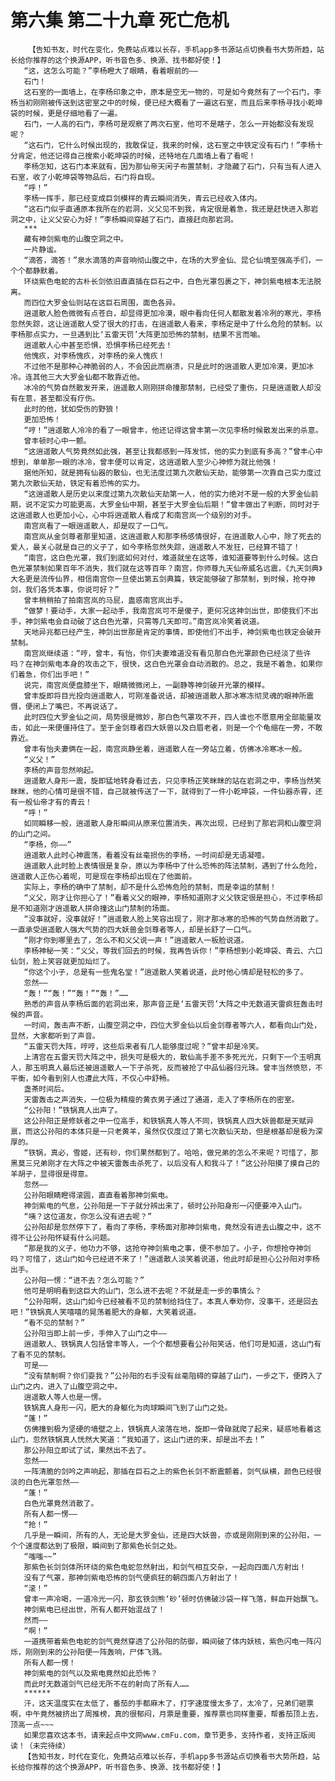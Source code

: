 # 第六集 第二十九章 死亡危机
        【告知书友，时代在变化，免费站点难以长存，手机app多书源站点切换看书大势所趋，站长给你推荐的这个换源APP，听书音色多、换源、找书都好使！】
       “这，这怎么可能？”李杨瞪大了眼睛，看着眼前的——
       石门！
       这石室的一面墙上，在李杨印象之中，原本是空无一物的，可是如今竟然有了一个石门，李杨当初刚刚被传送到这密室之中的时候，便已经大概看了一遍这石室，而且后来李杨寻找小乾坤袋的时候，更是仔细地看了一遍。
       石门，一人高的石门，李杨可是观察了两次石室，他可不是瞎子，怎么一开始都没有发现呢？
       “这石门，它什么时候出现的，我敢保证，我来的时候，这石室之中铁定没有石门！”李杨十分肯定，他还记得自己搜索小乾坤袋的时候，还特地在几面墙上看了看呢！
       李杨怎知，这石门本来就有，因为那仙帝天闲子布置禁制，才隐藏了石门，只有当有人进入石室，收了小乾坤袋等物品后，石门将自现。
       “呼！”
       李杨一挥手，那已经变成巨剑模样的青云瞬间消失，青云已经收入体内。
       “这石门似乎直通原本我所在的岩洞，义父见不到我，肯定很是着急，我还是赶快进入那岩洞之中，让义父安心为好！”李杨瞬间穿越了石门，直接赶向那岩洞。
       ***
       藏有神剑紫电的山腹空洞之中。
       一片静谧。
       “滴答，滴答！”泉水滴落的声音响彻山腹之中，在场的大罗金仙、昆仑仙境至强高手们，一个个都静默着。
       环绕紫色电蛇的古朴长剑依旧直直插在巨石之中，白色光罩包裹之下，神剑紫电根本无法脱离。
       而四位大罗金仙则站在这巨石周围，面色各异。
       逍遥散人脸色微微有点苍白，却显得更加冷漠，眼中看向任何人都散发着冷冽的寒光，李杨忽然失踪，这让逍遥散人受了很大的打击，在逍遥散人看来，李杨定是中了什么危险的禁制。以李杨那点实力，一旦遇到比‘五雷天罚’大阵更加恐怖的禁制，结果不言而喻。
       逍遥散人心中甚至恐惧，恐惧李杨已经死去！
       他愧疚，对李杨愧疚，对李杨的亲人愧疚！
       不过他不是那种心神脆弱的人，不会因此而崩溃，只是此时的逍遥散人更加冷漠，更加冰冷。连其他三大大罗金仙都不敢靠近他。
       冰冷的气势自然散发开来，逍遥散人刚刚拼命撞那禁制，已经受了重伤，只是逍遥散人却没有在意，甚至都没有疗伤。
       此时的他，犹如受伤的野狼！
       更加恐怖！
       “哼！”逍遥散人冷冷的看了一眼曾丰，他还记得这曾丰第一次见李杨时候散发出来的杀意。
       曾丰顿时心中一颤。
       “这逍遥散人气势竟然如此强，甚至让我都感到一阵发怵，他的实力到底有多高？”曾丰心中想到，单单那一眼的冰冷，曾丰便可以肯定，这逍遥散人至少心神修为就比他强！
       据他所知，就是拥有仙器的散仙，也无法度过第九次散仙天劫，能够第一次靠自己实力度过第九次散仙天劫，铁定有着恐怖的实力。
       “这逍遥散人是历史以来度过第九次散仙天劫第一人，他的实力绝对不是一般的大罗金仙前期，说不定实力可能更高，大罗金仙中期，甚至于大罗金仙后期！”曾丰做出了判断，同时对于这逍遥散人也更加小心，心中将逍遥散人看成了和南宫岚一个级别的对手。
       南宫岚看了一眼逍遥散人，却是叹了一口气。
       南宫岚从金剑尊者那里知道，这逍遥散人和那李杨感情很好，在逍遥散人心中，除了死去的爱人，最关心就是自己的义子了，如今李杨忽然失踪，逍遥散人不发狂，已经算不错了！
       “南宫，这白色光罩，我们到底如何对付，难道就坐在这等，谁知道要等到什么时候。这白色光罩禁制如果百年不消失，我们就在这等百年？南宫，你师尊九天仙帝威名远震，《九天剑典》大名更是流传仙界，相信南宫你一旦使出第五剑典篇，铁定能够破了那禁制，到时候，抢夺神剑，我们各凭本事，你说可好？”
       曾丰稍稍拍了拍南宫岚的马屁，蛊惑南宫岚出手。
       “做梦！要动手，大家一起动手，我南宫岚可不是傻子，更何况这神剑出世，即使我们不出手，神剑紫电会自动破了这白色光罩，只需等几天即可。”南宫岚冷笑着说道。
       天地异兆都已经产生，神剑出世那是肯定的事情，即使他们不出手，神剑紫电也铁定会破开禁制。
       南宫岚继续道：“哼，曾丰，有怡，你们夫妻难道没有看见那白色光罩颜色已经淡了些许吗？在神剑紫电本身的攻击之下，很快，这白色光罩会自动消散的。总之，我是不着急，如果你们着急，你们出手吧！”
       说完，南宫岚便盘膝坐下，眼睛微微闭上，一副静等神剑破开光罩的模样。
       曾丰旋即将目光投向逍遥散人，可刚准备说话，却被逍遥散人那冰寒冻彻灵魂的眼神所震慑，便闭上了嘴巴，不再说话了。
       此时四位大罗金仙之间，局势很是微妙，那白色气罩攻不开，四人谁也不愿意用全部能量攻击，如此一来便僵持住了。至于金剑尊者四大妖兽以及白眉老者，则是一个个龟缩在一旁，不敢靠近。
       曾丰有怡夫妻俩在一起，南宫岚静坐着，逍遥散人在一旁站立着，仿佛冰冷寒冰一般。
       “义父！”
       李杨的声音忽然响起。
       逍遥散人身形一震，旋即猛地转身看过去，只见李杨正笑眯眯的站在岩洞之中，李杨当然笑眯眯，他的心情可是很不错，自己就被传送了一下，就得到了一件小乾坤袋，一件仙器赤霄，还有一般仙帝才有的青云！
       “呼！”
       如同瞬移一般，逍遥散人身形瞬间从原来位置消失，再次出现，已经到了那岩洞和山腹空洞的山门之间。
       “李杨，你——”
       逍遥散人此时心神震荡，看着没有丝毫损伤的李杨，一时间却是无语凝噎。
       逍遥散人此时脸上表情很是复杂，原以为李杨中了什么恐怖的阵法禁制，遇到了什么危险，逍遥散人正伤心着呢，可是现在李杨却出现在了他面前。
       实际上，李杨的确中了禁制，却不是什么恐怖危险的禁制，而是幸运的禁制！
       “义父，刚才让你担心了！”看着义父的眼神，李杨知道刚才义父铁定很是担心，不过李杨却是不知道刚才逍遥散人拼命撞这山门禁制的场面。
       “没事就好，没事就好！”逍遥散人脸上笑容出现了，刚才那冰寒的恐怖的气势自然消散了。一直承受逍遥散人强大气势的四大妖兽金剑尊者等人，却是长舒了一口气。
       “刚才你到哪里去了，怎么不和义父说一声！”逍遥散人一板脸说道。
       李杨神秘一笑：“义父，等我们回去的时候，我再告诉你！”李杨想到小乾坤袋、青云、六口仙剑，脸上笑容就更加灿烂了。
       “你这个小子，总是有一些鬼名堂！”逍遥散人笑着说道，此时他心情却是轻松的多了。
       忽然——
       “轰！”“轰！”“轰！”“轰！”……
       熟悉的声音从李杨后面的岩洞出来，那声音正是‘五雷天罚’大阵之中无数道天雷疯狂轰击时候的声音。
       一时间，轰击声不断，山腹空洞之中，四位大罗金仙以后金剑尊者等六人，都看向山门处，显然，大家都听到了声音。
       “五雷天罚大阵，哼哼，这些后来者有几人能够度过呢？”曾丰却是冷笑。
       上清宫在五雷天罚大阵之中，损失可是极大的，散仙高手差不多死光光，只剩下一个玉明真人，那玉明真人最后还被逍遥散人一下子杀死，反而被抢了中品仙器归元珠。曾丰当然愤怒，不平衡，如今看到别人也遭此大阵，不仅心中舒畅。
       盏茶时间后。
       天雷轰击之声消失，一位极为精瘦的黄衣男子通过了通道，走入了李杨所在的密室。
       “公孙阳！”铁锅真人出声了。
       这公孙阳正是修妖者之中一位高手，和铁锅真人等人不同，铁锅真人四大妖兽都是天赋异禀，而这公孙阳的本体只是一只老黄羊，虽然仅仅度过了第七次散仙天劫，但是根基却是极为深厚的。
       “铁锅，真必，雪姬，还有砂，你们果然都到了。哈哈，做兄弟的怎么不来呢？可惜了，那黑莫三兄弟刚才在大阵之中被天雷轰击杀死了，以后没有人和我斗了！”这公孙阳摸了摸自己的羊胡子，显得很是得意。
       忽然——
       公孙阳眼睛瞪得滚圆，直直看着那神剑紫电。
       神剑紫电的气息，公孙阳是一下子就分辨出来了，顿时公孙阳身形一闪便要冲入山门。
       “咦？这位道友，你怎么没有进去呢？”
       公孙阳却是忽然停下了，看向了李杨，李杨面对那神剑紫电，竟然没有进去山腹之中，这不得不让公孙阳怀疑有什么问题。
       “那是我的义子，他功力不够，这抢夺神剑紫电之事，便不参加了。小子，你想抢夺神剑吗？可惜了，这山门如今已经进不来了！”逍遥散人淡笑着说道，他此时却是担心公孙阳对李杨出手。
       公孙阳一愣：“进不去？怎么可能？”
       他可是明明看到这巨大的山门，怎么进不去呢？不就是走一步的事情么？
       “公孙阳啊，这山门如今已经被看不见的禁制给挡住了。本真人奉劝你，没事干，还是回去吧！”铁锅真人笑嘻嘻的晃荡着肥大的身躯，大笑着说道。
       “看不见的禁制？”
       公孙阳当即上前一步，手伸入了山门之中——
       逍遥散人、铁锅真人包括曾丰等人，一个个都想要看公孙阳笑话，他们可是知道，这山门有了看不见的禁制。
       可是——
       “没有禁制啊？你们耍我？”公孙阳的右手没有丝毫阻碍的穿越了山门，一步之下，便跨入了山门之内，进入了山腹空洞之中。
       逍遥散人等人也是一愣。
       铁锅真人身形一闪，肥大的身躯化为肉球瞬间飞到了山门之处。
       “蓬！”
       仿佛撞到极为坚硬的墙壁之上，铁锅真人滚落在地，旋即一骨碌就爬了起来，疑惑地看着这山门，忽然铁锅真人恍然大笑道：“我知道了，这山门进的来，却是出不去！”
       那公孙阳立即试了试，果然出不去了。
       忽然——
       一阵清脆的剑吟之声响起，那插在巨石之上的紫色长剑不断震颤着，剑气纵横，颜色已经很淡的白色光罩忽然——
       “蓬！”
       白色光罩竟然消散了。
       所有人都一愣——
       “抢！”
       几乎是一瞬间，所有的人，无论是大罗金仙，还是四大妖兽，亦或是刚刚到来的公孙阳，一个个速度都达到了极限，瞬间到了那紫色长剑之处。
       “嗤嗤~~”
       那紫色长剑剑体所环绕的紫色电蛇忽然射出，和剑气相互交杂，一起向四面八方射出！
       没有了气罩，那神剑紫电恐怖的剑气便疯狂的朝四面八方射出了！
       “滚！”
       曾丰一声冷喝，一道冷光一闪，那玄铁剑熊‘砂’顿时仿佛破沙袋一样飞落，鲜血开始飘飞。
       神剑紫电已经出世，所有人都开始混战了！
       然而——
       “啊！”
       一道携带着紫色电蛇的剑气竟然穿透了公孙阳的防御，瞬间破了体内妖核，紫色闪电一阵闪烁，刚刚到来的公孙阳便一阵轰响，尸体飞溅。
       所有人都一愣！
       神剑紫电的剑气以及紫电竟然如此恐怖？
       而此时无数道剑气已经无所不在的射向了所有人……
       ******
       汗，这天温度实在太低了，番茄的手都麻木了，打字速度慢太多了，太冷了，兄弟们砸票啊，中午竟然被挤出了周推榜，真的很郁闷，月票是重要，推荐票也同样重要，帮番茄顶上去，顶高一点~~~
       如果您喜欢这本书，请来起点中文网www.cmFu.com，章节更多，支持作者，支持正版阅读！（未完待续）
       【告知书友，时代在变化，免费站点难以长存，手机app多书源站点切换看书大势所趋，站长给你推荐的这个换源APP，听书音色多、换源、找书都好使！】